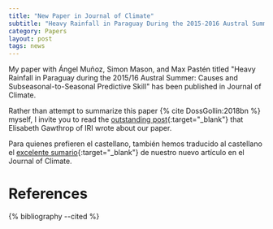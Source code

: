 ```yaml
---
title: "New Paper in Journal of Climate"
subtitle: "Heavy Rainfall in Paraguay During the 2015-2016 Austral Summer: Causes and Sub-Seasonal-to-Seasonal Predictive Skill"
category: Papers
layout: post
tags: news
---
```


My paper with Ángel Muñoz, Simon Mason, and Max Pastén titled "Heavy Rainfall in Paraguay during the 2015/16 Austral Summer: Causes and Subseasonal-to-Seasonal Predictive Skill"  has been published in Journal of Climate.

Rather than attempt to summarize this paper {% cite DossGollin:2018bn %} myself, I invite you to read the [outstanding post](https://iri.columbia.edu/news/new-study-shows-promise-for-subseasonal-forecasts-of-heavy-rain-in-south-america){:target="_blank"} that Elisabeth Gawthrop of IRI wrote about our paper.

Para quienes prefieren el castellano, también hemos traducido al castellano el [excelente sumario](https://iri.columbia.edu/news/nuevo-estudio-muestra-promesa-en-pronostico-subestacional-de-lluvias-intensas-en-sudamerica/){:target="_blank"} de nuestro nuevo artículo en el Journal of Climate.

# References

{% bibliography --cited %}

